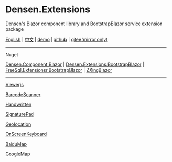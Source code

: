 # Densen.Extensions
Densen's Blazor component library and BootstrapBlazor service extension package

 [English](README.md) | [中文](README.zh-CN.md) | [demo](https://blazor.app1.es/) | [github](https://github.com/densen2014/Densen.Extensions) | [gitee(mirror only)](https://gitee.com/densen2014/Densen.Extensions)
 
---

Nuget

 [Densen.Component.Blazor](https://www.nuget.org/packages/Densen.Component.Blazor/) | [Densen.Extensions.BootstrapBlazor](https://www.nuget.org/packages/Densen.Extensions.BootstrapBlazor/)  | [FreeSql.Extensionsr.BootstrapBlazor](https://www.nuget.org/packages/Densen.FreeSql.Extensions.BootstrapBlazor/)  | [ZXingBlazor](https://www.nuget.org/packages/ZXingBlazor/)
 
---
 
[Viewerjs](Viewerjs.md)
  
[BarcodeScanner](BarcodeScanner.md)
   
[Handwritten](Handwritten.md)

[SignaturePad](SignaturePad.md)

[Geolocation](Geolocation.md)

[OnScreenKeyboard](OnScreenKeyboard.md)

[BaiduMap](BaiduMap.md)

[GoogleMap](Map.md)

